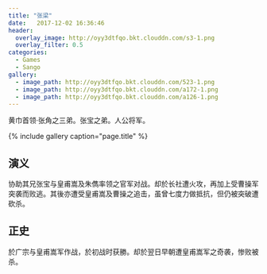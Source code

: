 ```yaml
---
title: "张梁"
date:   2017-12-02 16:36:46
header:
  overlay_image: http://oyy3dtfqo.bkt.clouddn.com/s3-1.png
  overlay_filter: 0.5
categories:
  - Games
  - Sango
gallery:
  - image_path: http://oyy3dtfqo.bkt.clouddn.com/523-1.png
  - image_path: http://oyy3dtfqo.bkt.clouddn.com/a172-1.png
  - image_path: http://oyy3dtfqo.bkt.clouddn.com/a126-1.png
---
```


黄巾首领·张角之三弟。张宝之弟。人公将军。

{% include gallery caption="page.title" %}

## 演义

协助其兄张宝与皇甫嵩及朱儁率领之官军对战。却於长社遭火攻，再加上受曹操军突袭而败逃。其後亦遭受皇甫嵩及曹操之追击，虽曾七度力做抵抗，但仍被突破遭砍杀。

## 正史

於广宗与皇甫嵩军作战，於初战时获勝。却於翌日早朝遭皇甫嵩军之奇袭，惨败被杀。